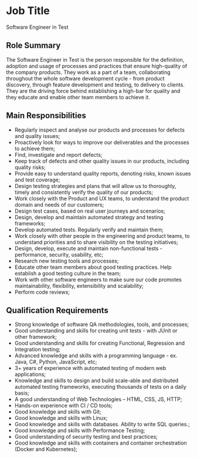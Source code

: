# Job Title
Software Engineer in Test

## Role Summary
The Software Engineer in Test is the person responsible for the definition, adoption and usage of processes and practices that ensure high-quality of the company products.
They work as a part of a team, collaborating throughout the whole software development cycle - from product discovery, through feature development and testing, to delivery to clients.
They are the driving force behind establishing a high-bar for quality and they educate and enable other team members to achieve it.

## Main Responsibilities
 - Regularly inspect and analyse our products and processes for defects and quality issues;
 - Proactively look for ways to improve our deliverables and the processes to achieve them;
 - Find, investigate and report defects;
 - Keep track of defects and other quality issues in our products, including quality risks;
 - Provide easy to understand quality reports, denoting risks, known issues and test coverage;
 - Design testing strategies and plans that will allow us to thoroughly, timely and consistently verify the quality of our products;
 - Work closely with the Product and UX teams, to understand the product domain and needs of our customers;
 - Design test cases, based on real user journeys and scenarios;
 - Design, develop and maintain automated strategy and testing frameworks;
 - Develop automated tests. Regularly verify and maintain them;
 - Work closely with other people in the engineering and product teams, to understand priorities and to share visibility on the testing initiatives;
 - Design, develop, execute and maintain non-functional tests - performance, security, usability, etc;
 - Research new testing tools and processes;
 - Educate other team members about good testing practices. Help establish a good testing culture in the team;
 - Work with other software engineers to make sure our code promotes maintainability, flexibility, extensibility and scalability;
 - Perform code reviews;

## Qualification Requirements
 - Strong knowledge of software QA methodologies, tools, and processes;
 - Good understanding and skills for creating unit tests - with JUnit or other framework;
 - Good understanding and skills for creating Functional, Regression and Integration testing;
 - Advanced knowledge and skills with a programming language - ex. Java, C#, Python, JavaScript, etc;
 - 3+ years of experience with automated testing of modern web applications;
 - Knowledge and skills to design and build scale-able and distributed automated testing frameworks, executing thousands of tests on a daily basis;
 - A good understanding of Web Technologies – HTML, CSS, JS, HTTP;
 - Hands-on experience with CI / CD tools;
 - Good knowledge and skills with Git;
 - Good knowledge and skills with Linux;
 - Good knowledge and skills with databases. Ability to write SQL queries.;
 - Good knowledge and skills with Performance Testing;
 - Good understanding of security testing and best practices;
 - Good knowledge and skills with containers and container orchestration (Docker and Kubernetes);
